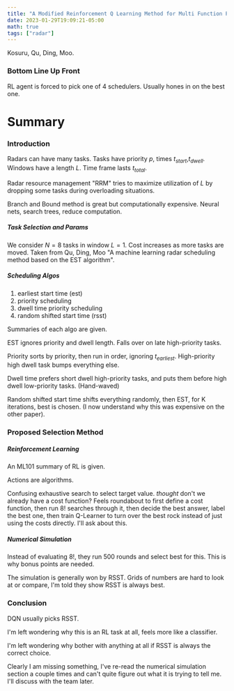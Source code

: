 ```yaml
---
title: "A Modified Reinforcement Q Learning Method for Multi Function Phased Array Radar Beam Scheduling"
date: 2023-01-29T19:09:21-05:00
math: true
tags: ["radar"]
---
```


Kosuru, Qu, Ding, Moo.

### Bottom Line Up Front

RL agent is forced to pick one of 4 schedulers. Usually hones in on the best one. 

# Summary

### Introduction

Radars can have many tasks. Tasks have priority $p$, times $t_{start}$,$t_{dwell}$. Windows have a length $L$. Time frame lasts $t_{total}$. 

Radar resource management "RRM" tries to maximize utilization of $L$ by dropping some tasks during overloading situations. 

Branch and Bound method is great but computationally expensive. Neural nets, search trees, reduce computation. 

##### Task Selection and Params

We consider $N=8$ tasks in window $L=1$. Cost increases as more tasks are moved. Taken from Qu, Ding, Moo "A machine learning radar scheduling method based on the EST algorithm".

##### Scheduling Algos

1. earliest start time (est)
1. priority scheduling
1. dwell time priority scheduling
1. random shifted start time (rsst)

Summaries of each algo are given.

EST ignores priority and dwell length. Falls over on late high-priority tasks.

Priority sorts by priority, then run in order, ignoring $t_{earliest}$. High-priority high dwell task bumps everything else.

Dwell time prefers short dwell high-priority tasks, and puts them before high dwell low-priority tasks. (Hand-waved)

Random shifted start time shifts everything randomly, then EST, for K iterations, best is chosen. (I now understand why this was expensive on the other paper).

### Proposed Selection Method

##### Reinforcement Learning

An ML101 summary of RL is given.

Actions are algorithms. 

Confusing exhaustive search to select target value. *thought* don't we already have a cost function? Feels roundabout to first define a cost function, then run $8!$ searches through it, then decide the best answer, label the best one, then train Q-Learner to turn over the best rock instead of just using the costs directly. I'll ask about this.

##### Numerical Simulation

Instead of evaluating $8!$, they run 500 rounds and select best for this. This is why bonus points are needed. 

The simulation is generally won by RSST. Grids of numbers are hard to look at or compare, I'm told they show RSST is always best. 

### Conclusion

DQN usually picks RSST.

I'm left wondering why this is an RL task at all, feels more like a classifier.
 
I'm left wondering why bother with anything at all if RSST is always the correct choice. 

Clearly I am missing something, I've re-read the numerical simulation section a couple times and can't quite figure out what it is trying to tell me. I'll discuss with the team later.

